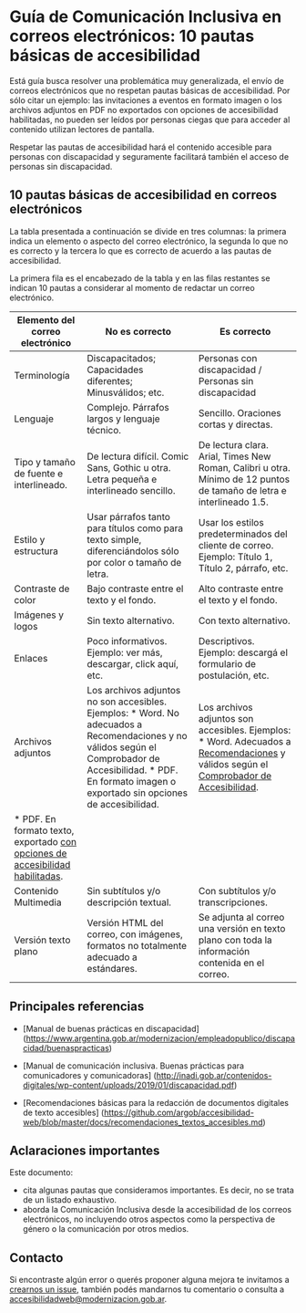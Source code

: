 # Guía de Comunicación Inclusiva en correos electrónicos: 10 pautas básicas de accesibilidad

Está guía busca resolver una problemática muy generalizada, el envío de correos electrónicos que no respetan pautas básicas de accesibilidad. Por sólo citar un ejemplo: las invitaciones a eventos en formato imagen o los archivos adjuntos en PDF no exportados con opciones de accesibilidad habilitadas, no pueden ser leídos por personas ciegas que para acceder al contenido utilizan lectores de pantalla.

Respetar las pautas de accesibilidad hará el contenido accesible para personas con discapacidad y seguramente facilitará también el acceso de personas sin discapacidad.

## 10 pautas básicas de accesibilidad en correos electrónicos

La tabla presentada a continuación se divide en tres columnas: la primera indica un elemento o aspecto del correo electrónico, la segunda lo que no es correcto y la tercera lo que es correcto de acuerdo a las pautas de accesibilidad.

La primera fila es el encabezado de la tabla y en las filas restantes se indican 10 pautas a considerar al momento de redactar un correo electrónico.

| **Elemento del correo electrónico** | **No es correcto** | **Es correcto** |
| --- | --- | --- |
| Terminología | Discapacitados; Capacidades diferentes; Minusválidos; etc. | Personas con discapacidad / Personas sin discapacidad |
| Lenguaje | Complejo. Párrafos largos y lenguaje técnico. | Sencillo. Oraciones cortas y directas. |
| Tipo y tamaño de fuente e interlineado. | De lectura difícil. Comic Sans, Gothic u otra. Letra pequeña e interlineado sencillo. | De lectura clara. Arial, Times New Roman, Calibri u otra. Mínimo de 12 puntos de tamaño de letra e interlineado 1.5. |
| Estilo y estructura | Usar párrafos tanto para títulos como para texto simple, diferenciándolos sólo por color o tamaño de letra. | Usar los estilos predeterminados del cliente de correo. Ejemplo: Título 1, Título 2, párrafo, etc. |
| Contraste de color | Bajo contraste entre el texto y el fondo. | Alto contraste entre el texto y el fondo. | 
| Imágenes y logos | Sin texto alternativo. | Con texto alternativo. |
| Enlaces | Poco informativos. Ejemplo: ver más, descargar, click aquí, etc. | Descriptivos. Ejemplo: descargá el formulario de postulación, etc. | 
| Archivos adjuntos  | Los archivos adjuntos no son accesibles. Ejemplos: *	Word. No adecuados a Recomendaciones y no válidos según el Comprobador de Accesibilidad. *	PDF. En formato imagen o exportado sin opciones de accesibilidad. | Los archivos adjuntos son accesibles. Ejemplos: *	Word. Adecuados a [Recomendaciones](https://github.com/argob/accesibilidad-web/blob/master/docs/recomendaciones_textos_accesibles.md) y válidos según el [Comprobador de Accesibilidad](https://github.com/argob/accesibilidad-web/blob/master/docs/recomendaciones_textos_accesibles.md#evaluar-la-accesibilidad-de-documentos-en-formatos-odt-y-docx).
*	PDF. En formato texto, exportado [con opciones de accesibilidad habilitadas](https://github.com/argob/accesibilidad-web/blob/master/docs/recomendaciones_textos_accesibles.md#exportaci%C3%B3n-o-guardado-de-documentos-en-formato-pdf).  |
| Contenido Multimedia | Sin subtítulos y/o descripción textual. | Con subtítulos y/o transcripciones. |
| Versión texto plano | Versión HTML del correo, con imágenes, formatos no totalmente adecuado a estándares.  | Se adjunta al correo una versión en texto plano con toda la información contenida en el correo.  |

## Principales referencias

* [Manual de buenas prácticas en discapacidad] (https://www.argentina.gob.ar/modernizacion/empleadopublico/discapacidad/buenaspracticas)

* [Manual de comunicación inclusiva. Buenas prácticas para comunicadores y comunicadoras] (http://inadi.gob.ar/contenidos-digitales/wp-content/uploads/2019/01/discapacidad.pdf)

* [Recomendaciones básicas para la redacción de documentos digitales de texto accesibles] (https://github.com/argob/accesibilidad-web/blob/master/docs/recomendaciones_textos_accesibles.md)


## Aclaraciones importantes

Este documento:
* cita algunas pautas que consideramos importantes. Es decir, no se trata de un listado exhaustivo. 
* aborda la Comunicación Inclusiva desde la accesibilidad de los correos electrónicos, no incluyendo otros aspectos como la perspectiva de género o la comunicación por otros medios.

## Contacto

Si encontraste algún error o querés proponer alguna mejora te invitamos a [crearnos un issue](https://github.com/argob/accesibilidad-web/issues/new), también podés mandarnos tu comentario o consulta a [accesibilidadweb@modernizacion.gob.ar](mailto:accesibilidadweb@modernizacion.gob.ar).


